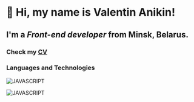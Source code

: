 # 👋 Hi, my name is **Valentin Anikin**!
## I'm a *Front-end developer* from Minsk, Belarus.
### Check my [CV](https://anival-github.github.io/cv/resume/)
### Languages and Technologies

![JAVASCRIPT](https://img.shields.io/badge/-JAVASCRIPT-yellow?style=for-the-badge&logo=JavaScript)

![JAVASCRIPT](https://img.shields.io/badge/-JAVASCRIPT-yellow?style=for-the-badge&logo=appveyor)


<!--
**anival-github/anival-github** is a ✨ _special_ ✨ repository because its `README.md` (this file) appears on your GitHub profile.

Here are some ideas to get you started:

- 🔭 I’m currently working on ...
- 🌱 I’m currently learning ...
- 👯 I’m looking to collaborate on ...
- 🤔 I’m looking for help with ...
- 💬 Ask me about ...
- 📫 How to reach me: ...
- 😄 Pronouns: ...
- ⚡ Fun fact: ...
-->
